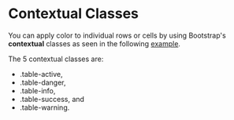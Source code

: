 
# Contextual Classes

You can apply color to individual rows or cells by using Bootstrap's **contextual** classes as seen in the
following <a href="archives/Class Htmls/ex9.html" target="_blank">example</a>.

The 5 contextual classes are:

- .table-active,
- .table-danger,
- .table-info,
- .table-success, and
- .table-warning.
